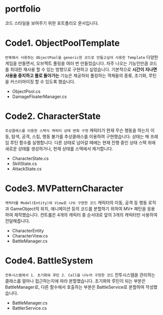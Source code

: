 # portfolio
코드 스타일을 보여주기 위한 포트폴리오 문서입니다.

# Code1. ObjectPoolTemplate
```반복해서 사용하는 ObjectPool을 generic한 코드로 만들고싶어 사용한 Template```
다양한 게임을 만들면서, 오브젝트 풀링을 여러 번 만들었습니다. 자주 나오는 기능인만큼 코드를 최대한 재사용 할 수 있는 방향으로 구현하고 싶었습니다. 기본적으로 **시간이 지나면 사용을 중지하고 풀로 돌아가는** 기능은 제공하되 풀링하는 객체들의 종류, 초기화, 루틴을 커스터마이징 할 수 있도록 했습니다.
- ObjectPool.cs
- DamageFloaterManager.cs

# Code2. CharacterState
```추상클래스를 이용한 스택식 캐릭터 상태 변화 구현```
캐릭터가 현재 무슨 행동을 하는지 이동, 탐색, 공격, 스킬, 행동 불가를 추상클래스를 이용하여 구현했습니다. 상태는 매 프레임 루틴 함수를 실행합니다. 다른 상태로 넘어갈 때에는 현재 진행 중인 상태 스택 위에 새로운 상태를 생성하거나, 현재 상태를 스택에서 제거합니다.
- CharacterState.cs
- SkillState.cs
- AttackState.cs

# Code3. MVPatternCharacter
```캐릭터를 Model(Entity)와 View로 나눠 구현한 코드```
캐릭터의 이동, 공격 등 행동 로직과 GameObject의 위치, 애니메이션 등의 코드를 분할하기 위하여 MV* 패턴을 응용하여 제작했습니다. 컨트롤은 4개의 캐릭터 중 순서대로 앞의 3개의 캐릭터만 사용하여 전달해줍니다.
- CharacterEntity
- CharacterView.cs
- BattleManager.cs

# Code4. BattleSystem
```전투시스템에서 1. 초기화와 루틴 2. Call을 나누어 구현한 코드```
전투시스템을 관리하는 클래스를 얼마나 접근하는지에 따라 분할했습니다. 초기화와 루틴이 되는 부분은 BattleManager로, 다른 함수에서 호출하는 부분은 BattleService로 분할하여 작성했습니다.
- BattleManager.cs
- BattlerService.cs
